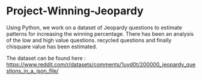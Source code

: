 # Project-Winning-Jeopardy
Using Python, we work on a dataset of Jeopardy questions to estimate patterns for increasing the winning percentage. There has been an analysis of the low and high value questions. recycled questions and finally chisquare value has been estimated.

The dataset can be found here : https://www.reddit.com/r/datasets/comments/1uyd0t/200000_jeopardy_questions_in_a_json_file/

